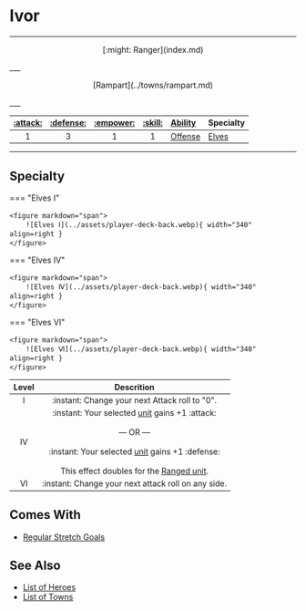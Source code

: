 # Ivor

___
<p style="text-align: center;" markdown>[:might: Ranger](index.md)</p>
___
<p style="text-align: center;" markdown>[Rampart](../towns/rampart.md)</p>
___

| [:attack:](../statistics/attack.md) | [:defense:](../statistics/defense.md) | [:empower:](../statistics/power.md) | [:skill:](../statistics/knowledge.md) | [Ability](../abilities/index.md) | Specialty |
| :---: | :---: | :---: | :---: | :--- | :--- |
| 1 | 3 | 1 | 1 | [Offense](../abilities/offense.md) | [Elves](#specialty) |

___


## Specialty

=== "Elves Ⅰ"

    <figure markdown="span">
        ![Elves Ⅰ](../assets/player-deck-back.webp){ width="340" align=right }
    </figure>

=== "Elves Ⅳ"

    <figure markdown="span">
        ![Elves Ⅳ](../assets/player-deck-back.webp){ width="340" align=right }
    </figure>

=== "Elves Ⅵ"

    <figure markdown="span">
        ![Elves Ⅵ](../assets/player-deck-back.webp){ width="340" align=right }
    </figure>


| Level | Descrition |
| :---: | :---: |
| Ⅰ | :instant: Change your next Attack roll to "0". |
| Ⅳ | :instant: Your selected [unit](../units/index.md) gains +1 :attack:<br><br>— OR —<br><br>:instant: Your selected [unit](../units/index.md) gains +1 :defense:<br><br>This effect doubles for the [Ranged unit](../units/index.md). |
| Ⅵ | :instant: Change your next attack roll on any side. |


## Comes With

- [Regular Stretch Goals](../content.md)


## See Also

- [List of Heroes](index.md)
- [List of Towns](../towns/index.md)
